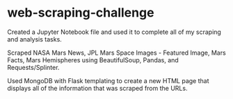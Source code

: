 # web-scraping-challenge

Created a Jupyter Notebook file and used it to complete all of my scraping and analysis tasks. 

Scraped NASA Mars News, JPL Mars Space Images - Featured Image, Mars Facts, Mars Hemispheres using BeautifulSoup, Pandas, and Requests/Splinter.

Used MongoDB with Flask templating to create a new HTML page that displays all of the information that was scraped from the URLs.